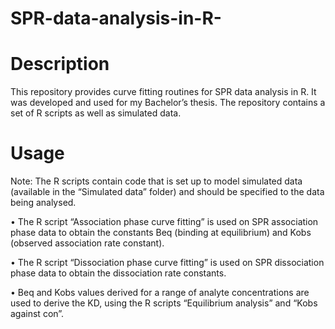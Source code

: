 # SPR-data-analysis-in-R-
# Description 
This repository provides curve fitting routines for SPR data analysis in R. It was developed and used for my Bachelor’s thesis. The repository contains a set of R scripts as well as simulated data. 

# Usage 
Note: The R scripts contain code that is set up to model simulated data (available in the “Simulated data” folder) and should be specified to the data being analysed.  

  •	The R script “Association phase curve fitting” is used on SPR association phase data to obtain the constants Beq (binding at equilibrium) and Kobs (observed     association rate constant). 
  
  •	The R script “Dissociation phase curve fitting” is used on SPR dissociation phase data to obtain the dissociation rate constants. 
  
  •	Beq and Kobs values derived for a range of analyte concentrations are used to derive the KD, using the R scripts “Equilibrium analysis” and “Kobs against con”.   
